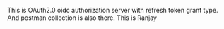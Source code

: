 This is OAuth2.0 oidc authorization server with refresh token grant type. And postman collection is also there.
This is Ranjay